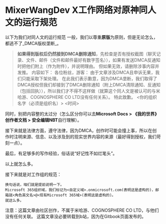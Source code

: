 # MixerWangDev X工作网络对原神同人文的运行规范

以下为我们对同人文的运行规范 一般，我们以尊重**原版**为原则，但是无论怎么，都逃不了_DMCA版权垄断_。

> **如果得到版权后仍然接到DMCA删除通知**，先检查是否有授权截图（聊天记录、文件、邮件（文件和邮件最好有数字签名）），如果有发送DMCA反通知时把他们附上（作为附件），并说明理由。 但如果无效，请删除涉事内容并发推。 内容如下： 各位粉丝，游客： 由于文章涉及DMCA且申诉无果，我们只能采取下架处理。 在此我们表示歉意，因为DMCA垄断，我们取得了DMCA授权但我们却接到了DMCA删除通知（附上DMCA清除通知、反通知（包括回执）），所以我们才不得不这样做（就算这个同人文是被认可的与米哈游、COGNOSPHERE CO LTD没有任何关系）。 特此致歉。 <你的组织名字（必须是组织名）> <时间>

同时，别把内容整的太过分（怎么区分你可以去**Microsoft Docs > 《我的世界》创作者文档 > 安全编辑NBT**自行理解）。

接下来就是法律方面，遵守法律，因为DMCA，创作时可能会撞上事，所以在创作时注明来源、信息、以及涉及到的现实世界内容的来源（最好得到授权，我们苛刻一点）。

最后，有足够多的写作经验，俗话说“好记性不如烂笔头”。

以上就怎么多。

接下来就是对工作组的规范：

```
换句话说，咱们就是提前说明一下。
Microsoft 365组织域，我们标记为<自定义域>.onmicrosoft.com(表明这是虚构的)，邮箱就<角色英文名>@<现有Microsoft 365域>(表明这是虚构的)。
就这么多。
```

注意：这篇文章由社区创作，不属于米哈游、COGNOSPHERE CO LTD，与他们没有任何关联。 这篇文章没必要转载到b站，因为在Gitbook页面发布的。
